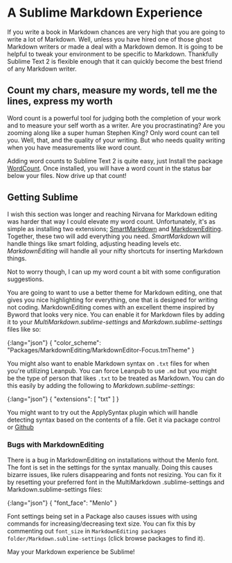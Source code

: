 # A Sublime Markdown Experience

If you write a book in Markdown chances are very high that you are going to write a lot of Markdown. Well, unless you
have hired one of those ghost Markdown writers or made a deal with a Markdown demon. It is going to be helpful to tweak
your environment to be specific to Markdown. Thankfully Sublime Text 2 is flexible enough that it can quickly become 
the best friend of any Markdown writer.

## Count my chars, measure my words, tell me the lines, express my worth

Word count is a powerful tool for judging both the completion of your work and to measure your self worth as a writer.
Are you procrastinating? Are you zooming along like a super human Stephen King? Only word count can tell you. Well, 
that, and the quality of your writing. But who needs quality writing when you have measurements like word count.

Adding word counts to Sublime Text 2 is quite easy, just Install the package [WordCount](https://github.com/SublimeText/WordCount).
Once installed, you will have a word count in the status bar below your files. Now drive up that count!

## Getting Sublime

I wish this section was longer and reaching Nirvana for Markdown editing was harder that way I could elevate my word
count. Unfortunately, it's as simple as installing two extensions; [SmartMarkdown](https://github.com/demon386/SmartMarkdown) and
[MarkdownEditing](https://github.com/ttscoff/MarkdownEditing). Together, these two will add everything you need. _SmartMarkdown_ will handle
things like smart folding, adjusting heading levels etc. _MarkdownEditing_ will handle all your nifty shortcuts for
inserting Markdown things.

Not to worry though, I can up my word count a bit with some configuration suggestions. 

You are going to want to use a better theme for Markdown editing, one that gives you nice highlighting for everything,
one that is designed for writing not coding. MarkdownEditing comes with an excellent theme inspired by Byword that 
looks very nice. You can enable it for Markdown files by adding it to your _MultiMarkdown.sublime-settings_ and 
_Markdown.sublime-settings_ files like so:

{:lang="json"}
    {
      "color_scheme": "Packages/MarkdownEditing/MarkdownEditor-Focus.tmTheme"
    }

You might also want to enable Markdown syntax on `.txt` files for when you're utilizing Leanpub. You can force Leanpub
to use `.md` but you might be the type of person that likes `.txt` to be treated as Markdown. You can do this easily by
adding the following to _Markdown.sublime-settings_:

{:lang="json"}
    {
      "extensions":
      [
        "txt"
      ]
    }

You might want to try out the ApplySyntax plugin which will handle detecting syntax based on the contents of a file.
Get it via package control or [Github](https://github.com/facelessuser/ApplySyntax)

### Bugs with MarkdownEditing

There is a bug in MarkdownEditing on installations without the Menlo font. The font is set in the settings for the
syntax manually. Doing this causes bizarre issues, like rulers disappearing and fonts not resizing.  You can fix it by
resetting your preferred font in the MultiMarkdown .sublime-settings and Markdown.sublime-settings files:

{:lang="json"}
    {
      "font_face": "Menlo"
    }

Font settings being set in a Package also causes issues with using commands for increasing/decreasing text size. You 
can fix this by commenting out `font_size` in `MarkdownEditing packages folder/Markdown.sublime-settings` (click browse
packages to find it).

May your Markdown experience be Sublime!
